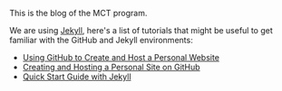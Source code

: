 This is the blog of the MCT program.

We are using [Jekyll](https://jekyllrb.com/), here's a list of tutorials that might be useful to get familiar with the GitHub and Jekyll environments:

* [Using GitHub to Create and Host a Personal Website](http://jmcglone.com/notes/2014/05/03/using-github-to-create-and-host-a-personal-website)
* [Creating and Hosting a Personal Site on GitHub](http://jmcglone.com/guides/github-pages/)
* [Quick Start Guide with Jekyll](https://jekyllrb.com/docs/quickstart/)
